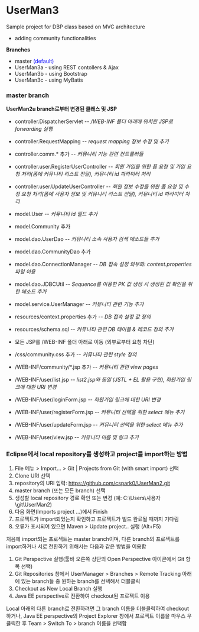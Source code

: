 # UserMan3
Sample project for DBP class
based on MVC architecture
- adding community functionalities

__Branches__
 
- master <span style="color:blue">(default)</span>
- UserMan3a - using REST contollers & Ajax
- UserMan3b - using Bootstrap
- UserMan3c - using MyBatis 
 
### master branch
__UserMan2u branch로부터 변경된 클래스 및 JSP__

- controller.DispatcherServlet --  _/WEB-INF 폴더 아래에 위치한 JSP로 forwarding 실행_
- controller.RequestMapping --  _request mapping 정보 수정 및 추가_
- controller.comm.* 추가 --  _커뮤니티 기능 관련 컨트롤러들_
- controller.user.RegisterUserController --  _회원 가입을 위한 폼 요청 및 가입 요청 처리(폼에 커뮤니티 리스트 전달), 커뮤니티 id 파라미터 처리_
- controller.user.UpdateUserController --  _회원 정보 수정을 위한 폼 요청 및 수정 요청 처리(폼에 사용자 정보 및 커뮤니티 리스트 전달), 커뮤니티 id 파라미터 처리_

- model.User --  _커뮤니티 id 필드 추가_
- model.Community 추가
- model.dao.UserDao --  _커뮤니티 소속 사용자 검색 메소드들 추가_
- model.dao.CommunityDao 추가
- model.dao.ConnectionManager --  _DB 접속 설정 외부화: context.properties 파일 이용_
- model.dao.JDBCUtil --  _Sequence를 이용한 PK 값 생성 시 생성된 값 확인을 위한 메소드 추가_
- model.service.UserManager --  _커뮤니티 관련 기능 추가_

- resources/context.properties 추가 --  _DB 접속 설정 값 정의_
- resources/schema.sql --  _커뮤니티 관련 DB 테이블 & 레코드 정의 추가_

- 모든 JSP를 /WEB-INF 폴더 아래로 이동 (외부로부터 요청 차단)
- /css/community.css 추가 --  _커뮤니티 관련 style 정의_
- /WEB-INF/community/*.jsp 추가 --  _커뮤니티 관련 view pages_
- /WEB-INF/user/list.jsp --  _list2.jsp와 동일 (JSTL + EL 활용 구현), 회원가입 링크에 대한 URI 변경_
- /WEB-INF/user/loginForm.jsp --  _회원가입 링크에 대한 URI 변경_
- /WEB-INF/user/registerForm.jsp --  _커뮤니티 선택을 위한 select 메뉴 추가_
- /WEB-INF/user/updateForm.jsp --  _커뮤니티 선택을 위한 select 메뉴 추가_
- /WEB-INF/user/view.jsp --  _커뮤니티 이름 및 링크 추가_

### Eclipse에서 local repository를 생성하고 project를 import하는 방법 
 
1. File 메뉴 > Import... > Git | Projects from Git (with smart import) 선택
2. Clone URI 선택
3. repository의 URI 입력: https://github.com/cspark0/UserMan2.git
4. master branch (또는 모든 branch) 선택
5. 생성할 local repository 경로 확인 또는 변경 (예: C:\Users\사용자\git\UserMan2) 
6. 다음 화면(Imports project ...)에서 Finish
7. 프로젝트가 import되었는지 확인하고 프로젝트가 빌드 완료될 때까지 기다림
8. 오류가 표시되어 있으면 Maven > Update project.. 실행 (Alt+F5)
  
처음에 import되는 프로젝트는 master branch이며, 다른 branch의 프로젝트를 import하거나 서로 전환하기 위해서는 다음과 같은 방법을 이용함


1. Git Perspective 실행(툴바 오른쪽 상단의 Open Perspective 아이콘에서 Git 항목 선택)  
2. Git Repositories 창에서 UserManager > Branches > Remote Tracking 아래에 있는 branch들 중 원하는 branch를 선택해서 더블클릭
3. Checkout as New Local Branch 실행   
4. Java EE perspective로 전환하여 checkout된 프로젝트 이용
 
 
Local 아래의 다른 branch로 전환하려면 그 branch 이름을 더블클릭하여 checkout하거나, 
Java EE perspective의 Project Explorer 창에서 프로젝트 이름을 마우스 우클릭한 후 Team > Switch To > branch 이름을 선택함  
       
